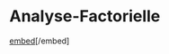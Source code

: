 # Analyse-Factorielle

[embed](https://github.com/satacroteam/Analyse-Factorielle/blob/master/Projet_Analyse_Factorielle.pdf)[/embed]
